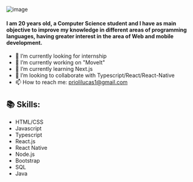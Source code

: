 ![image](https://user-images.githubusercontent.com/56166862/105250290-42267b80-5b58-11eb-8b6f-96b0ebc96395.png)

<h4>I am 20 years old, a Computer Science student and I have as main objective to improve my knowledge in
different areas of programming languages, having greater interest in the area of Web and mobile development.</h4>

- 🏢 I’m currently looking for internship
- 🔭 I’m currently working on "MoveIt"
- 🌱 I’m currently learning Next.js
- 👯 I’m looking to collaborate with Typescript/React/React-Native
- 📫 How to reach me: priolilucas1@gmail.com

<h2>📚 Skills:</h2>

- HTML/CSS
- Javascript
- Typescript
- React.js
- React Native
- Node.js
- Bootstrap
- SQL
- Java
